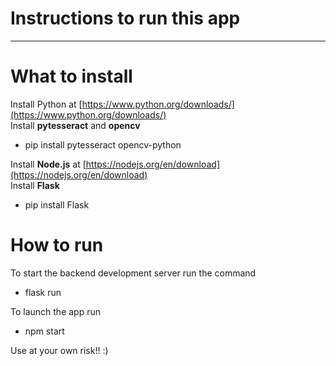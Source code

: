 # Instructions to run this app
---
# What to install
Install Python at [https://www.python.org/downloads/](https://www.python.org/downloads/)  
Install **pytesseract** and **opencv**  
- pip install pytesseract opencv-python
    
Install **Node.js** at [https://nodejs.org/en/download](https://nodejs.org/en/download)  
Install **Flask**
- pip install Flask  

# How to run
To start the backend development server run the command  
- flask run

To launch the app run
- npm start  

Use at your own risk!! :)
